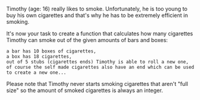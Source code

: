 Timothy (age: 16) really likes to smoke. Unfortunately, he is too young to buy his own cigarettes and that's why he has to be extremely efficient in smoking.<br>

It's now your task to create a function that calculates how many cigarettes Timothy can smoke out of the given amounts of bars and boxes:

    a bar has 10 boxes of cigarettes,
    a box has 18 cigarettes,
    out of 5 stubs (cigarettes ends) Timothy is able to roll a new one,
    of course the self made cigarettes also have an end which can be used to create a new one...

Please note that Timothy never starts smoking cigarettes that aren't "full size" so the amount of smoked cigarettes is always an integer.
